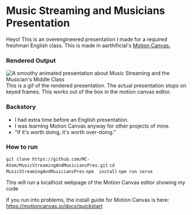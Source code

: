 # Music Streaming and Musicians Presentation

Heyo! This is an overengineered presentation I made for a required freshman English class. This is made in aarthificial's [Motion Canvas.](https://github.com/motion-canvas/motion-canvas)

### Rendered Output
![A smoothy animated presentation about Music Streaming and the Musician's Middle Class](output/PresentationFinal.gif)
This is a gif of the rendered presentation. The actual presentation stops on keyed frames. This works out of the box in the motion canvas editor.

### Backstory
* I had extra time before an English presentation. 
* I was learning Motion Canvas anyway for other projects of mine. 
* "If it's worth doing, it's worth over-doing." 

### How to run

`git clone https://github.com/MC-Atom/MusicStreamingAndMusiciansPres.git`
`cd MusicStreamingAndMusiciansPres`
`npm  install`
`npm run serve`

This will run a localhost webpage of the Motion Canvas editor showing my code

If you run into problems, the install guide for Motion Canvas is here: https://motioncanvas.io/docs/quickstart
